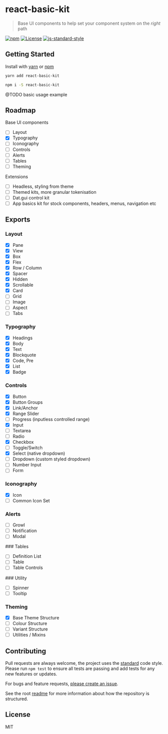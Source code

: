 
# react-basic-kit

> Base UI components to help set your component system on the _right_ path

[![npm](https://img.shields.io/npm/v/raid.svg?style=flat)](https://www.npmjs.com/package/react-basic-kit)
[![License](https://img.shields.io/npm/l/react-basic-kit.svg)](https://www.npmjs.com/package/react-basic-kit)
[![js-standard-style](https://img.shields.io/badge/code%20style-standard-brightgreen.svg)](http://standardjs.com/)

## Getting Started

Install with [yarn](https://yarnpkg.com) or [npm](https://npmjs.com)

```sh
yarn add react-basic-kit
```

```sh
npm i -S react-basic-kit
```

@TODO basic usage example

## Roadmap

Base UI components

- [ ] Layout
- [x] Typography
- [ ] Iconography
- [ ] Controls
- [ ] Alerts
- [ ] Tables
- [ ] Theming

Extensions

- [ ] Headless, styling from theme
- [ ] Themed kits, more granular tokenisation
- [ ] Dat.gui control kit
- [ ] App basics kit for stock components, headers, menus, navigation etc

## Exports

### Layout

- [x] Pane
- [x] View
- [x] Box
- [x] Flex
- [x] Row / Column
- [x] Spacer
- [x] Hidden
- [x] Scrollable
- [x] Card
- [ ] Grid
- [ ] Image
- [ ] Aspect
- [ ] Tabs

### Typography

- [x] Headings
- [x] Body
- [x] Text
- [x] Blockquote
- [x] Code, Pre
- [x] List
- [x] Badge

### Controls

- [x] Button
- [x] Button Groups
- [x] Link/Anchor
- [x] Range Slider
- [ ] Progress (inputless controlled range)
- [x] Input
- [ ] Textarea
- [ ] Radio
- [x] Checkbox
- [ ] Toggle/Switch
- [x] Select (native dropdown)
- [ ] Dropdown (custom styled dropdown)
- [ ] Number Input
- [ ] Form

### Iconography

- [x] Icon
- [ ] Common Icon Set

### Alerts

- [ ] Growl
- [ ] Notification
- [ ] Modal

### Tables

- [ ] Definition List
- [ ] Table
- [ ] Table Controls

### Utility

- [ ] Spinner
- [ ] Tooltip

### Theming

- [x] Base Theme Structure
- [ ] Colour Structure
- [ ] Variant Structure
- [ ] Utilities / Mixins

## Contributing

Pull requests are always welcome, the project uses the [standard](http://standardjs.com) code style. Please run `npm test` to ensure all tests are passing and add tests for any new features or updates.

For bugs and feature requests, [please create an issue](https://github.com/mattstyles/react-basic-kit/issues).

See the root [readme](https://github.com/mattstyles/react-basic-kit) for more information about how the repository is structured.

## License

MIT
